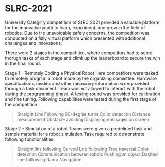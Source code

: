 # SLRC-2021
University Category competition of SLRC  2021 provided a valuable platform for the innovative youth to learn, experiment, and grow in the field of robotics. 
Due to the unavoidable safety concerns, the competition was conducted on a fully virtual platform which presented with additional challenges and innovations.

There were 2 stages in the competition, where competitors had to score thorugh tasks of each stage and climb up the leaderboard to secure the win in the final round.

Stage 1 - Remotely Coding a Physical Robot
Here competitiors were tasked to remotely program a robot made by the organizing committee.
Hardware specifications, models and other necessary information were provided through a task document.
Team was not allowed to interact with the robot during the programming phase.
A testing round was provided for calibration and fine tuning.
Following capabilities were tested during the first stage of the competition.
>Straight Line Following
>90-degree turns
>Color detection
>Distance measurement
>Obstacle avoiding
>Displaying messages on screen

Stage 2 - Simulation of a robot
Teams were given a predefined task and sample material for a robot simulation.
Task required to demonstrate following functionalities.
>Straight line following
>Curved Line following
>Tree traversal
>Color detection
>Communication between robots
>Pushing an object
>Dashed line folllowing
>Ramp Navigation
